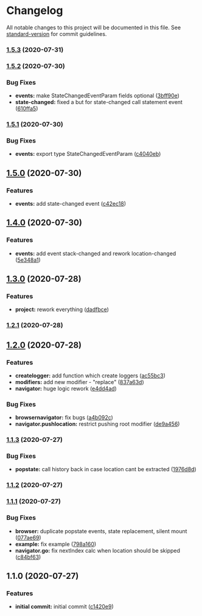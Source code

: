 # Changelog

All notable changes to this project will be documented in this file. See [standard-version](https://github.com/conventional-changelog/standard-version) for commit guidelines.

### [1.5.3](https://github.com/wolframdeus/mini-apps-navigation/compare/v1.5.2...v1.5.3) (2020-07-31)

### [1.5.2](https://github.com/wolframdeus/mini-apps-navigation/compare/v1.5.1...v1.5.2) (2020-07-30)


### Bug Fixes

* **events:** make StateChangedEventParam fields optional ([3bff90e](https://github.com/wolframdeus/mini-apps-navigation/commit/3bff90e3f78fa3e2e78a510102c3e95391e2834e))
* **state-changed:** fixed a but for state-changed call statement event ([610ffa5](https://github.com/wolframdeus/mini-apps-navigation/commit/610ffa589761eb32cd99819431c5af95375d70ec))

### [1.5.1](https://github.com/wolframdeus/mini-apps-navigation/compare/v1.5.0...v1.5.1) (2020-07-30)


### Bug Fixes

* **events:** export type StateChangedEventParam ([c4040eb](https://github.com/wolframdeus/mini-apps-navigation/commit/c4040eb35a1584b5be585970afe31fc042a7615d))

## [1.5.0](https://github.com/wolframdeus/mini-apps-navigation/compare/v1.4.0...v1.5.0) (2020-07-30)


### Features

* **events:** add state-changed event ([c42ec18](https://github.com/wolframdeus/mini-apps-navigation/commit/c42ec18f4889abffaceb1134db032292e4751065))

## [1.4.0](https://github.com/wolframdeus/mini-apps-navigation/compare/v1.3.0...v1.4.0) (2020-07-30)


### Features

* **events:** add event stack-changed and rework location-changed ([5e348a1](https://github.com/wolframdeus/mini-apps-navigation/commit/5e348a11c841b5d2e917e78f54970bdb8b3cb88c))

## [1.3.0](https://github.com/wolframdeus/mini-apps-navigation/compare/v1.2.1...v1.3.0) (2020-07-28)


### Features

* **project:** rework everything ([dadfbce](https://github.com/wolframdeus/mini-apps-navigation/commit/dadfbce580acc0217eb2bd0c88b0914bc03425c1))

### [1.2.1](https://github.com/wolframdeus/mini-apps-navigation/compare/v1.2.0...v1.2.1) (2020-07-28)

## [1.2.0](https://github.com/wolframdeus/mini-apps-navigation/compare/v1.1.3...v1.2.0) (2020-07-28)


### Features

* **createlogger:** add function which create loggers ([ac55bc3](https://github.com/wolframdeus/mini-apps-navigation/commit/ac55bc3e2d97609bf90527022ea63b10f8f4d9c2))
* **modifiers:** add new modifier - "replace" ([837a63d](https://github.com/wolframdeus/mini-apps-navigation/commit/837a63d4a39832bc7972331e7b5bde6f45885ad4))
* **navigator:** huge logic rework ([e4dd4ad](https://github.com/wolframdeus/mini-apps-navigation/commit/e4dd4ad6ef4135588a19a65a2f70e81c0132e939))


### Bug Fixes

* **browsernavigator:** fix bugs ([a4b092c](https://github.com/wolframdeus/mini-apps-navigation/commit/a4b092c5e1156c37992708eb13041736004647f4))
* **navigator.pushlocation:** restrict pushing root modifier ([de9a456](https://github.com/wolframdeus/mini-apps-navigation/commit/de9a456b804999db672f277c7af0edaa46768967))

### [1.1.3](https://github.com/wolframdeus/mini-apps-navigation/compare/v1.1.2...v1.1.3) (2020-07-27)


### Bug Fixes

* **popstate:** call history back in case location cant be extracted ([1976d8d](https://github.com/wolframdeus/mini-apps-navigation/commit/1976d8d08d365a4db18da30629d8d5710878e021))

### [1.1.2](https://github.com/wolframdeus/mini-apps-navigation/compare/v1.1.1...v1.1.2) (2020-07-27)

### [1.1.1](https://github.com/wolframdeus/mini-apps-navigation/compare/v1.1.0...v1.1.1) (2020-07-27)


### Bug Fixes

* **browser:** duplicate popstate events, state replacement, silent mount ([077ae69](https://github.com/wolframdeus/mini-apps-navigation/commit/077ae69bc7444af92137d4b0ea43ff162c1a91dd))
* **example:** fix example ([798a160](https://github.com/wolframdeus/mini-apps-navigation/commit/798a1604be1071ec49da1d43b1eaf3d7a9514cd8))
* **navigator.go:** fix nextIndex calc when location should be skipped ([c84bf63](https://github.com/wolframdeus/mini-apps-navigation/commit/c84bf63dec100e463c546a06f7ce1a04fe85f155))

## 1.1.0 (2020-07-27)


### Features

* **initial commit:** initial commit ([c1420e9](https://github.com/wolframdeus/mini-apps-navigation/commit/c1420e9f91b0d56913b02a74ae3bbff31020b31d))
